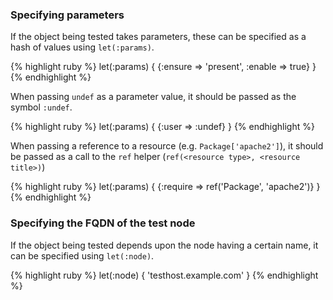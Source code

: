 ### Specifying parameters

If the object being tested takes parameters, these can be specified as a hash
of values using `let(:params)`.

{% highlight ruby %}
let(:params) { {:ensure => 'present', :enable => true} }
{% endhighlight %}

When passing `undef` as a parameter value, it should be passed as the symbol
`:undef`.

{% highlight ruby %}
let(:params) { {:user => :undef} }
{% endhighlight %}

When passing a reference to a resource (e.g. `Package['apache2']`), it should
be passed as a call to the `ref` helper (`ref(<resource type>, <resource
title>)`)

{% highlight ruby %}
let(:params) { {:require => ref('Package', 'apache2')} }
{% endhighlight %}

### Specifying the FQDN of the test node

If the object being tested depends upon the node having a certain name, it
can be specified using `let(:node)`.

{% highlight ruby %}
let(:node) { 'testhost.example.com' }
{% endhighlight %}
